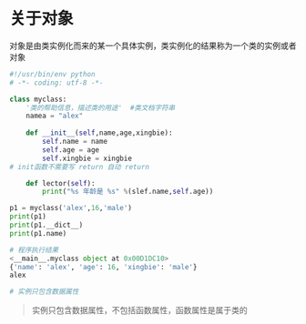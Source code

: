 # 关于对象

对象是由类实例化而来的某一个具体实例，类实例化的结果称为一个类的实例或者对象

```python
#!/usr/bin/env python
# -*- coding: utf-8 -*-

class myclass:
    '类的帮助信息，描述类的用途'  #类文档字符串
    namea = "alex"
    
    def __init__(self,name,age,xingbie):
        self.name = name
        self.age = age
        self.xingbie = xingbie
# init函数不需要写 return 自动 return

    def lector(self):
        print("%s 年龄是 %s" %(slef.name,self.age))

p1 = myclass('alex',16,'male')
print(p1)
print(p1.__dict__)
print(p1.name)

# 程序执行结果
<__main__.myclass object at 0x00D1DC10>
{'name': 'alex', 'age': 16, 'xingbie': 'male'}
alex

# 实例只包含数据属性
```

>  实例只包含数据属性，不包括函数属性，函数属性是属于类的

